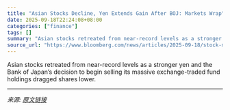 ```yaml
---
title: "Asian Stocks Decline, Yen Extends Gain After BOJ: Markets Wrap"
date: 2025-09-18T22:24:08+08:00
categories: ["finance"]
tags: []
summary: "Asian stocks retreated from near-record levels as a stronger yen and the Bank of Japan’s decision to begin selling its massive exchange-traded fund holdings dragged shares lower."
source_url: "https://www.bloomberg.com/news/articles/2025-09-18/stock-market-today-dow-s-p-live-updates"
---
```


Asian stocks retreated from near-record levels as a stronger yen and the Bank of Japan’s decision to begin selling its massive exchange-traded fund holdings dragged shares lower.

---

*来源: [原文链接](https://www.bloomberg.com/news/articles/2025-09-18/stock-market-today-dow-s-p-live-updates)*
